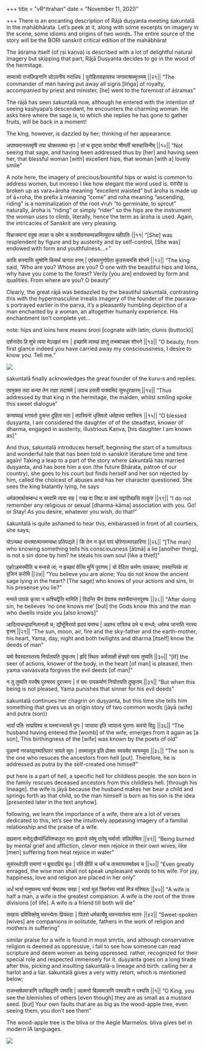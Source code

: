 +++
title = "vR^itrahan"
date = "November 11, 2020"

+++
There is an encanting description of Rājā duṣyanta meeting śakuntalā in
the mahābhārata. Let’s peek at it, along with some excerpts on imagery
in the scene, some idioms and origins of two words. The entire source of
the story will be the BORI sanskrit critical edition of the mahābhārat

The āśrama itself (of ṛṣi kaṇva) is described with a lot of delightful
natural imagery but skipping that part, Rājā Duṣyanta decides to go in
the wood of the hermitage.

सामात्यो राजलिङ्गानि सोऽपनीय नराधिपः \| पुरोहितसहायश्च जगामाश्रममुत्तमम्
\|\|२९\|\| “The commander of men having put away all signs \[liṅga\] of
royalty, accompanied by priest and minister, \[he\] went to the foremost
of āśramas”

The rājā has seen śakuntalā now, although he entered with the intention
of seeing kashyapa’s descendant, he encounters the charming woman. He
asks here where the sage is, to which she replies he has gone to gather
fruits, will be back in a moment!

The king, however, is dazzled by her; thinking of her appearance.

अपश्यमानस्तमृषिं तया चोक्तस्तथा नृपः \| तां च दृष्ट्वा वरारोहां श्रीमतीं
चारुहासिनीम् \|\|१०\|\| “Not seeing that sage, and having been addressed
thus by \[her\] and having seen her, that blessful woman \[with\]
excellent hips, that woman \[with a\] lovely smile”

A note here, the imagery of precious/bountiful hips or waist is common
to address women, but moreso I like how elegant the word used is. वरारोह
is broken up as vara+āroha meaning “excellent waisted” but āroha is made
up of ā+roha, the prefix ā meaning “come” and roha meaning “ascending,
riding” is a nominalization of the root √ruh “to germinate, to sprout”
naturally, āroha is “riding” or simply “rider” so the hips are the
instrument the woman uses to climb, literally, hence the term as āroha
is used. Again, the intricacies of Sanskrit are very pleasing.

विभ्राजमानां वपुषा तपसा च दमेन च रूपयौवनसम्पन्नामित्युवाच महीपतिः
\|\|११\| “\[She\] was resplendent by figure and by austerity and by
self-control, \[She was\] endowed with form and youthfulness…+”

कासि कस्यासि सुश्रोणि किमर्थं चागता वनम् \| एवंरूपगुणोपेता कुतस्त्वमसि
शोभने \|\|१२\|\| “The king said, ‘Who are you? Whose are you? O one with
the beautiful hips and loins, why have you come to the forest? Verily
\[you are\] endowed by form and qualities. From where are you? O beauty”

Clearly, the great rājā was bedazzled by the beautiful śakuntalā,
contrasting this with the hypermasculine irrealis imagery of the founder
of the paurava-s portrayed earlier in the parva, it’s a pleasantly
humbling depiction of a man enchanted by a woman, an altogether humanly
experience. His enchantment isn’t complete yet…

note: hips and loins here means śroṇi \[cognate with latin; clunis
(buttock)\]

दर्शनादेव हि शुभे त्वया मेऽपहृतं मनः \| इच्छामि त्वामहं ज्ञातुं
तन्ममाचक्ष्व शोभने \|\|१३\|\| “O beauty, from first glance indeed you
have carried away my conscioussness, I desire to know you. Tell me.”

![](https://upload.wikimedia.org/wikipedia/commons/a/a2/Raja_Ravi_Varma%2C_Shakuntala_%281901%29.jpg)

śakuntalā finally acknowledges the great founder of the kuru-s and
replies.

एवमुक्ता तदा कन्या तेन राज्ञा तदाश्रमे \| उवाच हसती वाक्यमिदं
सुमधुराक्षरम् \|\|१४\|\| “Thus addressed by that king in the hermitage,
the maiden, whilst smiling spoke this sweet dialogue”

कण्वष्याहं भगवतो दुःषन्त दुहिता मता \| तपस्विनो धृतिमतो धर्मज्ञस्य
यशस्विनः \|\|१५\|\| “O blessed duṣyanta, I am considered the daughter of
of the steadfast, knower of dharma, engaged in austerity, illustrious
Kaṇva, \[his daughter I am known as\]”

And thus, śakuntalā introduces herself, beginning the start of a
tumultous and wonderful tale that has been told in sanskrit literature
time and time again! Taking a leap to a part of the story where
śakuntalā has married duṣyanta, and has bore him a son (the future
Bhārata, patron of our country), she goes to his court but finds herself
and her son rejected by him, called the choicest of abuses and has her
character questioned. She sees the king blatantly lying, he says

धर्मकामार्थसम्बन्धं न स्मरामि त्वया सह \| गच्छ वा तिष्ठ वा कामं
यद्वापीच्छसि तत्कुरु \|\|१९\|\| “I do not remember any religious or
sexual \[dharma-kāma\] association with you. Go! or Stay! As you desire,
whatever you wish, do that!”

śakuntalā is quite ashamed to hear this, embarassed in front of all
courtiers, she says;

योऽन्यथा सन्तमात्मानमन्यथा प्रतिपद्यते \| किं तेन न कृतं पापं
चोरेणात्मापहारिणा \|\|२६\|\| “\[The man\] who knowing something tells
his consciousness \[ātmā\] a lie \[another thing\], is not a sin done by
him? he steals his own soul \[like a thief\]”

एकोऽहमस्मीति च मन्यसे त्वं; न हृच्छयं वेत्सि मुनिं पुराणम् \| यो वेदिता
कर्मणः पापकस्य; तस्यान्तिके त्वं वृजिनं करोषि \|\|२७\|\| “You believe
you are alone; You do not know the ancient sage lying in the heart?
\[The sage\] who knows of your actions and sins, In his presense you
lie?”

मन्यते पापकं कृत्वा न कश्चिद्वेत्ति मामिति \| विदन्ति चैनं देवाश्च
स्वश्चैवान्तरपूरुषः \|\|२८\|\| “After doing sin, he believes ‘no one
knows me’ \[but\] the Gods know this and the man who dwells inside you
\[also knows\]”

आदित्यचन्द्रावनिलानलौ च; द्यौर्भूमिरापो हृदयं यमश्च \| अहश्च रात्रिश्च
उभे च सन्ध्ये; धर्मश्च जानाति नरस्य वृत्तम् \|\|२९\|\| “The sun, moon,
air, fire and the sky-father and the earth-mother, his heart, Yama, day,
night and both twilights and dharma \[itself\] know the deeds of man”

यमो वैवस्वतस्तस्य निर्यातयति दुष्कृतम् \| हृदि स्थितः कर्मसाक्षी
क्षेत्रज्ञो यस्य तुष्यति \|\|३०\|\| “\[If\] the seer of actions, knower
of the body, in the heart \[of man\] is pleased, then yama vaivasvata
forgives the evil deeds \[of man\]”

न तु तुष्यति यस्यैष पुरुषस्य दुरात्मनः \| तं यमः पापकर्माणं निर्यातयति
दुष्कृतम् \|\|३१\|\| “But when this being is not pleased, Yama punishes
that sinner for his evil deeds”

śakuntalā continues her chagrin on duṣyanta, but this time she tells him
something that gives us an origin story of two common words (jāyā (wife)
and putra (son))

भार्यां पतिः सम्प्रविश्य स यस्माज्जायते पुनः \| जायाया इति जायात्वं
पुराणाः कवयो विदुः \|\|३६\|\| “The husband having entered the \[womb\]
of the wife, emerges from it again as \[a son\], This birthingness of
the \[wife\] was known by the poets of old”

पुन्नाम्नो नरकाद्यस्मात्पितरं त्रायते सुतः \| तस्मात्पुत्र इति प्रोक्तः
स्वयमेव स्वयम्भुवा \|\|३८\|\| “The son is the one who resuces the
ancestors from hell \[put\]. Therefore, he is addressed as putra by the
self-created one himself”

put here is a part of hell, a specific hell for childless people. the
son born in the family rescues deceased ancestors from this childless
hell. \[through his lineage\]. the wife is jāyā because the husband
makes her bear a child and springs forth as that child, so the man
himself is born as his son is the idea \[presented later in the text
anyhow\].

following, we learn the importance of a wife, there are a lot of verses
dedicated to this, let’s see the intuitively appeasing imagery of a
familial relationship and the praise of a wife.

दह्यमाना मनोदुःखैर्व्याधिभिश्चातुरा नराः ह्लादन्ते स्वेषु दारेषु
घर्मार्ताः सलिलेष्विव \|\|४९\|\| “Being burned by mental grief and
affliction, clever men rejoice in their own wives, like \[men\]
suffering from heat rejoice in water”

सुसंरब्धोऽपि रामाणां न ब्रूयादप्रियं बुधः \| रतिं प्रीतिं च धर्मं च
तास्वायत्तमवेक्ष्य च \|\|५०\|\| “Even greatly enraged, the wise man
shall not speak unpleasant words to his wife. For joy, happiness, love
and religion are placed in her only”

अर्धं भार्या मनुष्यस्य भार्या श्रेष्ठतमः सखा \| भार्या मूलं त्रिवर्गस्य
भार्या मित्रं मरिष्यतः \|\|४०\|\| “A wife is half a man, a wife is the
greatest companion. A wife is the root of the three divisions \[of
life\]. A wife is a friend till both will die”

सखायः प्रविविक्तेषु भवन्त्येताः प्रियंवदाः \| पितरो धर्मकार्येषु
भवन्त्यार्तस्य मातरः \|\|४२\|\| “Sweet-spoken \[wives\] are companions
in solitutde, fathers in the work of religion and mothers in suffering”

similar praise for a wife is found in most smṛtis, and although
conservative religion is deemed as oppressive, i fail to see how someone
can read scripture and deem women as being oppressed. rather, recognized
for their special role and respected immensely for it. duṣyanta goes on
a long tirade after this, picking and insulting śakuntalā-s lineage and
birth. calling her a harlot and a liar. śakuntalā gives a very witty
retort, which is mentioned below;

राजन्सर्षपमात्राणि परच्छिद्राणि पश्यसि \| आत्मनो बिल्वमात्राणि पश्यन्नपि
न पश्यसि \|\|१\|\| “O King, you see the blemishes of others \[even
though\] they are as small as a mustard seed. \[but\] Your own faults
that are as big as the wood-apple tree, even seeing them, you don’t see
them”

The wood-apple tree is the bliva or the Aegle Marmelos. bliva gives bel
in modern IA languages.

![](https://4.imimg.com/data4/QP/SS/MY-29492333/aegle-marmelos-500x500.jpg)

